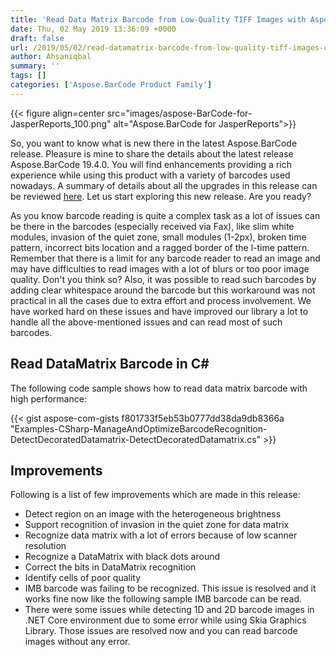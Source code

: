 ```yaml
---
title: 'Read Data Matrix Barcode from Low-Quality​ TIFF Images with Aspose.BarCode 19.4.0'
date: Thu, 02 May 2019 13:36:09 +0000
draft: false
url: /2019/05/02/read-datamatrix-barcode-from-low-quality-tiff-images-csharp-asp.net/
author: Ahsaniqbal
summary: ''
tags: []
categories: ['Aspose.BarCode Product Family']
---
```




{{< figure align=center src="images/aspose-BarCode-for-JasperReports_100.png" alt="Aspose.BarCode for JasperReports">}}


So, you want to know what is new there in the latest Aspose.BarCode release. Pleasure is mine to share the details about the latest release Aspose.BarCode 19.4.0. You will find enhancements providing a rich experience while using this product with a variety of barcodes used nowadays. A summary of details about all the upgrades in this release can be reviewed [here][1]. Let us start exploring this new release. Are you ready?

As you know barcode reading is quite a complex task as a lot of issues can be there in the barcodes (especially received via Fax), like slim white modules, invasion of the quiet zone, small modules (1-2px), broken time pattern, incorrect bits location and a ragged border of the l-time pattern. Remember that there is a limit for any barcode reader to read an image and may have difficulties to read images with a lot of blurs or too poor image quality. Don't you think so? Also, it was possible to read such barcodes by adding clear whitespace around the barcode but this workaround was not practical in all the cases due to extra effort and process involvement. We have worked hard on these issues and have improved our library a lot to handle all the above-mentioned issues and can read most of such barcodes.

## Read DataMatrix Barcode in C#

The following code sample shows how to read data matrix barcode with high performance:

{{< gist aspose-com-gists f801733f5eb53b0777dd38da9db8366a "Examples-CSharp-ManageAndOptimizeBarcodeRecognition-DetectDecoratedDatamatrix-DetectDecoratedDatamatrix.cs" >}}

## Improvements

Following is a list of few improvements which are made in this release:

*   Detect region on an image with the heterogeneous brightness
*   Support recognition of invasion in the quiet zone for data matrix
*   Recognize data matrix with a lot of errors because of low scanner resolution
*   Recognize a DataMatrix with black dots around
*   Correct the bits in DataMatrix recognition
*   Identify cells of poor quality
*   IMB barcode was failing to be recognized. This issue is resolved and it works fine now like the following sample IMB barcode can be read.
*   There were some issues while detecting 1D and 2D barcode images in .NET Core environment due to some error while using Skia Graphics Library. Those issues are resolved now and you can read barcode images without any error.




[1]: https://docs.aspose.com/display/barcodenet/Aspose.BarCode+for+.NET+19.4+Release+Notes




